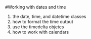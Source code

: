 #Working with dates and time
1. the date, time, and datetime classes
2. how to format the time output
3. use the  timedelta objetcs
4. how to work with calendars